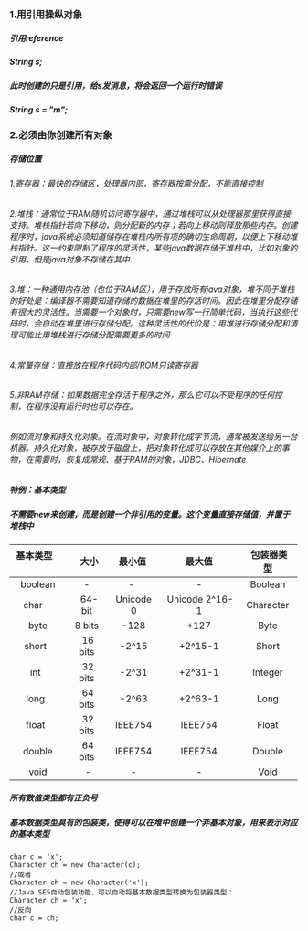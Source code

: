 ### 1.用引用操纵对象
##### 引用reference
##### String s;
##### 此时创建的只是引用，给s发消息，将会返回一个运行时错误
##### String s = "m";
### 2.必须由你创建所有对象
##### 存储位置
###### 1.寄存器：最快的存储区，处理器内部，寄存器按需分配，不能直接控制
###### 2.堆栈：通常位于RAM随机访问寄存器中，通过堆栈可以从处理器那里获得直接支持。堆栈指针若向下移动，则分配新的内存；若向上移动则释放那些内存。创建程序时，java系统必须知道储存在堆栈内所有项的确切生命周期，以便上下移动堆栈指针。这一约束限制了程序的灵活性，某些java数据存储于堆栈中，比如对象的引用，但是java对象不存储在其中
###### 3.堆：一种通用内存池（也位于RAM区），用于存放所有java对象，堆不同于堆栈的好处是：编译器不需要知道存储的数据在堆里的存活时间。因此在堆里分配存储有很大的灵活性。当需要一个对象时，只需要new写一行简单代码，当执行这些代码时，会自动在堆里进行存储分配。这种灵活性的代价是：用堆进行存储分配和清理可能比用堆栈进行存储分配需要更多的时间
###### 4.常量存储：直接放在程序代码内部/ROM只读寄存器
###### 5.非RAM存储：如果数据完全存活于程序之外，那么它可以不受程序的任何控制，在程序没有运行时也可以存在。
###### 例如流对象和持久化对象。在流对象中，对象转化成字节流，通常被发送给另一台机器。持久化对象，被存放于磁盘上，把对象转化成可以存放在其他媒介上的事物，在需要时，恢复成常规、基于RAM的对象，JDBC、Hibernate
##### 特例：基本类型
##### 不需要new来创建，而是创建一个非引用的变量。这个变量直接存储值，并置于堆栈中
###
| 基本类型      |    大小 | 最小值  | 最大值  | 包装器类型  |
| :--------: | :--------:| :--: | :--: | :--: |
| boolean  | - |  -   | -  | Boolean  |
| char     |   64-bit |  Unicode 0  | Unicode 2^16-1  | Character  |
| byte     |   8 bits | -128  | +127  | Byte  |
| short    |  16 bits | -2^15  | +2^15-1  | Short  |
| int    |  32 bits | -2^31  | +2^31-1  | Integer  |
| long   |  64 bits | -2^63  | +2^63-1  | Long  |
| float   |  32 bits | IEEE754  | IEEE754  | Float  |
| double  |  64 bits | IEEE754  | IEEE754  | Double  |
| void  |  - | -  | -  | Void  |

##### 所有数值类型都有正负号
##### 基本数据类型具有的包装类，使得可以在堆中创建一个非基本对象，用来表示对应的基本类型

    char c = 'x';
    Character ch = new Character(c);
    //或者
    Character ch = new Character('x');
    //Java SE5自动包装功能，可以自动将基本数据类型转换为包装器类型：
    Character ch = 'x';
    //反向
    char c = ch;
    
